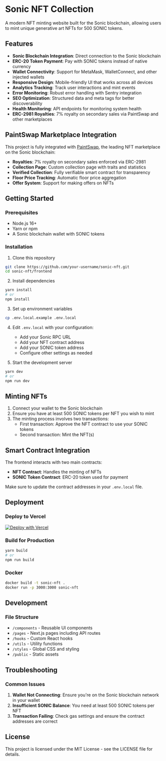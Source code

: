 # Sonic NFT Collection

A modern NFT minting website built for the Sonic blockchain, allowing users to mint unique generative art NFTs for 500 SONIC tokens.

## Features

- **Sonic Blockchain Integration**: Direct connection to the Sonic blockchain
- **ERC-20 Token Payment**: Pay with SONIC tokens instead of native currency
- **Wallet Connectivity**: Support for MetaMask, WalletConnect, and other injected wallets
- **Responsive Design**: Mobile-friendly UI that works across all devices
- **Analytics Tracking**: Track user interactions and mint events
- **Error Monitoring**: Robust error handling with Sentry integration
- **SEO Optimization**: Structured data and meta tags for better discoverability
- **Health Monitoring**: API endpoints for monitoring system health
- **ERC-2981 Royalties**: 7% royalty on secondary sales via PaintSwap and other marketplaces

## PaintSwap Marketplace Integration

This project is fully integrated with [PaintSwap](https://paintswap.io), the leading NFT marketplace on the Sonic blockchain:

- **Royalties**: 7% royalty on secondary sales enforced via ERC-2981
- **Collection Page**: Custom collection page with traits and statistics
- **Verified Collection**: Fully verifiable smart contract for transparency
- **Floor Price Tracking**: Automatic floor price aggregation
- **Offer System**: Support for making offers on NFTs

## Getting Started

### Prerequisites

- Node.js 16+
- Yarn or npm
- A Sonic blockchain wallet with SONIC tokens

### Installation

1. Clone this repository
```bash
git clone https://github.com/your-username/sonic-nft.git
cd sonic-nft/frontend
```

2. Install dependencies
```bash
yarn install
# or
npm install
```

3. Set up environment variables
```bash
cp .env.local.example .env.local
```

4. Edit `.env.local` with your configuration:
   - Add your Sonic RPC URL
   - Add your NFT contract address
   - Add your SONIC token address
   - Configure other settings as needed

5. Start the development server
```bash
yarn dev
# or
npm run dev
```

## Minting NFTs

1. Connect your wallet to the Sonic blockchain
2. Ensure you have at least 500 SONIC tokens per NFT you wish to mint
3. The minting process involves two transactions:
   - First transaction: Approve the NFT contract to use your SONIC tokens
   - Second transaction: Mint the NFT(s)

## Smart Contract Integration

The frontend interacts with two main contracts:
- **NFT Contract**: Handles the minting of NFTs
- **SONIC Token Contract**: ERC-20 token used for payment

Make sure to update the contract addresses in your `.env.local` file.

## Deployment

### Deploy to Vercel

[![Deploy with Vercel](https://vercel.com/button)](https://vercel.com/new/git/external?repository-url=https://github.com/your-username/sonic-nft)

### Build for Production

```bash
yarn build
# or
npm run build
```

### Docker

```bash
docker build -t sonic-nft .
docker run -p 3000:3000 sonic-nft
```

## Development

### File Structure

- `/components` - Reusable UI components
- `/pages` - Next.js pages including API routes
- `/hooks` - Custom React hooks
- `/utils` - Utility functions
- `/styles` - Global CSS and styling
- `/public` - Static assets

## Troubleshooting

### Common Issues

1. **Wallet Not Connecting**: Ensure you're on the Sonic blockchain network in your wallet
2. **Insufficient SONIC Balance**: You need at least 500 SONIC tokens per NFT
3. **Transaction Failing**: Check gas settings and ensure the contract addresses are correct

## License

This project is licensed under the MIT License - see the LICENSE file for details. 